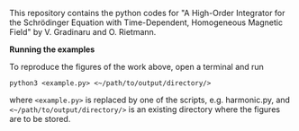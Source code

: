 This repository contains the python codes for "A High-Order Integrator for the Schrödinger Equation with Time-Dependent, Homogeneous Magnetic Field" by V. Gradinaru and O. Rietmann.

**Running the examples**

To reproduce the figures of the work above, open a terminal and run

`python3 <example.py> <~/path/to/output/directory/>`

where `<example.py>` is replaced by one of the scripts, e.g. harmonic.py, and `<~/path/to/output/directory/>` is an existing directory where the figures are to be stored.